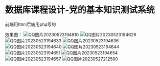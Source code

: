 # 数据库课程设计-党的基本知识测试系统
前端用html后端用php写的

效果图：
![QQ图片20230523194610](https://github.com/apph7/Website/assets/96182476/f9eac9d0-69e1-486b-853b-8080acb8e9e6)
![QQ图片20230523194629](https://github.com/apph7/Website/assets/96182476/e9ddd41a-b470-42e0-a11f-41e030583dcf)
![QQ图片20230523194633](https://github.com/apph7/Website/assets/96182476/e4f55d10-df08-4c1e-b9a3-7149e7c1bf47)
![QQ图片20230523194636](https://github.com/apph7/Website/assets/96182476/b6ed0b2c-da41-4e97-abc5-de649f9f7132)
![QQ图片20230523194640](https://github.com/apph7/Website/assets/96182476/0973f67e-9d33-4195-89c2-ce4b7aef77fd)
![QQ图片20230523194644](https://github.com/apph7/Website/assets/96182476/e65332f6-9fb7-4981-ae73-40e57e229487)
![QQ图片20230523194651](https://github.com/apph7/Website/assets/96182476/02c9eaac-8355-426d-be5f-967288357abe)
![QQ图片20230523194654](https://github.com/apph7/Website/assets/96182476/91b8eedd-b537-4d0e-8ef0-2bc39aaf06e3)
![QQ图片20230523194657](https://github.com/apph7/Website/assets/96182476/89034083-10e1-49d7-81c6-ba811121f019)
![QQ图片20230527212500](https://github.com/apph7/Website/assets/96182476/68db5b64-7dc1-4301-98e3-7eb643338fa6)
